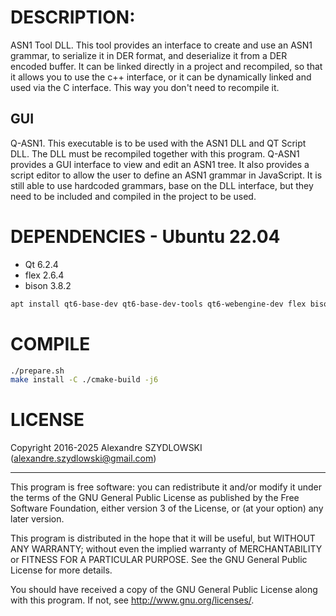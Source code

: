 
# DESCRIPTION:

ASN1 Tool DLL. This tool provides an interface to create and use an ASN1 grammar,
to serialize it in DER format, and deserialize it from a DER encoded buffer.
It can be linked directly in a project and recompiled, so that it allows you to use the c++ interface,
or it can be dynamically linked and used via the C interface. This way you don't need to recompile it.

## GUI
Q-ASN1. This executable is to be used with the ASN1 DLL and QT Script DLL. The DLL must be recompiled together with this program.
Q-ASN1 provides a GUI interface to view and edit an ASN1 tree.
It also provides a script editor to allow the user to define an ASN1 grammar in JavaScript.
It is still able to use hardcoded grammars, base on the DLL interface, but they need to be included and compiled in the project to be used.

# DEPENDENCIES - Ubuntu 22.04
- Qt 6.2.4
- flex 2.6.4
- bison 3.8.2

```sh
apt install qt6-base-dev qt6-base-dev-tools qt6-webengine-dev flex bison
```

# COMPILE
```sh
./prepare.sh
make install -C ./cmake-build -j6
```

# LICENSE

Copyright 2016-2025 Alexandre SZYDLOWSKI (alexandre.szydlowski@gmail.com)

------------------------------------------------------------------------
This program is free software: you can redistribute it and/or modify
it under the terms of the GNU General Public License as published by
the Free Software Foundation, either version 3 of the License, or
(at your option) any later version.

This program is distributed in the hope that it will be useful,
but WITHOUT ANY WARRANTY; without even the implied warranty of
MERCHANTABILITY or FITNESS FOR A PARTICULAR PURPOSE.  See the
GNU General Public License for more details.

You should have received a copy of the GNU General Public License
along with this program.  If not, see <http://www.gnu.org/licenses/>.
